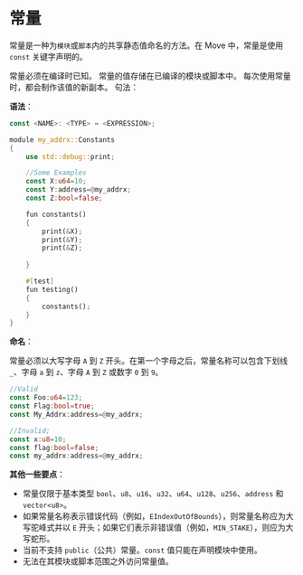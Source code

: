 # 常量

常量是一种为`模块`或`脚本`内的共享静态值命名的方法。在 Move 中，常量是使用 `const` 关键字声明的。

常量必须在编译时已知。  常量的值存储在已编译的模块或脚本中。  每次使用常量时，都会制作该值的新副本。
句法：

<!-- # Constants

Constants are a way of giving a name to shared, static values inside of a `module` or `script`. In Move, constants are declared using the `const` keyword.

The constant's must be known at compilation. The constant's value is stored in the compiled module or script. And each time the constant is used, a new copy of that value is made. -->

**语法**：

```rust
const <NAME>: <TYPE> = <EXPRESSION>;
```

```rust
module my_addrx::Constants
{
    use std::debug::print;

    //Some Examples
    const X:u64=10;
    const Y:address=@my_addrx;
    const Z:bool=false;

    fun constants()
    {
        print(&X);
        print(&Y);
        print(&Z);
        
    }

    #[test]
    fun testing()
    {
        constants();
    }
}
```

**命名**：

常量必须以大写字母 `A` 到 `Z` 开头。在第一个字母之后，常量名称可以包含下划线 `_`、字母 `a` 到 `z`、字母 `A` 到 `Z` 或数字 `0` 到 `9`。

<!-- **Naming:**

Constants must start with a capital letter `A` to `Z`. After the first letter, constant names can contain underscores `_`, letters `a` to `z`, letters `A` to `Z`, or digits `0` to `9`. -->

```rust
//Valid
const Foo:u64=123;
const Flag:bool=true; 
const My_Addrx:address=@my_addrx;

//Invalid;
const x:u8=10;
const flag:bool=false;
const my_addrx:address=@my_addrx;
```

**其他一些要点**：

* 常量仅限于基本类型 `bool`、`u8`、`u16`、`u32`、`u64`、`u128`、`u256`、`address` 和 `vector<u8>`。
* 如果常量名称表示错误代码（例如，`EIndexOutOfBounds`），则常量名称应为大写驼峰式并以 `E` 开头；如果它们表示非错误值（例如，`MIN_STAKE`），则应为大写蛇形。
* 当前不支持 `public`（公共）常量。`const` 值只能在声明模块中使用。
* 无法在其模块或脚本范围之外访问常量值。

<!-- **Some other important points:**

* Constants are limited to the primitive types `bool`, `u8`, `u16`, `u32`, `u64`, `u128`, `u256`, `address`, and `vector<u8>`.
* Constant names should be upper camel case and begin with an `E` if they represent error codes (e.g., `EIndexOutOfBounds`) and upper snake case if they represent a non-error value (e.g., `MIN_STAKE`).
* `public` constants are not currently supported. `const` values can be used only in the declaring module.
* Constant value cannot be accessed outside its module or script scope. -->
